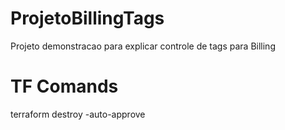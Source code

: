 # ProjetoBillingTags
Projeto demonstracao para explicar controle de tags para Billing

# TF Comands
terraform destroy -auto-approve